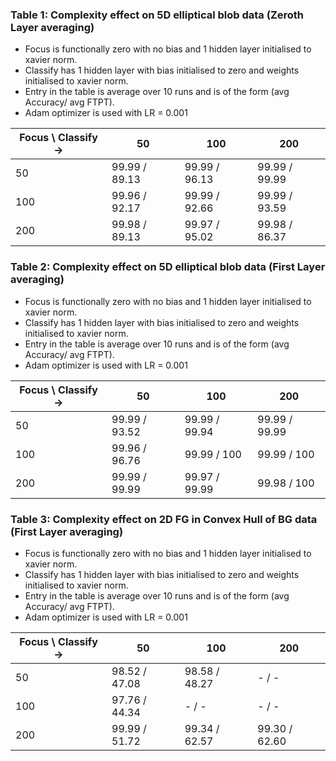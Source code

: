### Table 1: Complexity effect on 5D elliptical blob data (Zeroth Layer averaging)
- Focus is functionally zero with no bias and 1 hidden layer initialised to xavier norm.
- Classify has 1 hidden layer with bias initialised to zero and weights initialised to xavier norm.
- Entry in the table is average over 10 runs and is of the form (avg Accuracy/ avg FTPT).
- Adam optimizer is used with LR = 0.001

| Focus \\ Classify ->  | 50 | 100 | 200 |
|-------------------------|----|-----|------|
| 50  | 99.99 / 89.13 | 99.99 / 96.13 | 99.99 / 99.99 |
| 100 | 99.96 / 92.17 | 99.99 / 92.66 | 99.99 / 93.59 |
| 200 | 99.98 / 89.13 | 99.97 / 95.02 | 99.98 / 86.37 |

### Table 2: Complexity effect on 5D elliptical blob data (First Layer averaging)
- Focus is functionally zero with no bias and 1 hidden layer initialised to xavier norm.
- Classify has 1 hidden layer with bias initialised to zero and weights initialised to xavier norm.
- Entry in the table is average over 10 runs and is of the form (avg Accuracy/ avg FTPT).
- Adam optimizer is used with LR = 0.001

| Focus \\ Classify ->  | 50 | 100 | 200 |
|-------------------------|----|-----|------|
| 50  | 99.99 / 93.52 | 99.99 / 99.94 | 99.99 / 99.99 |
| 100 | 99.96 / 96.76 | 99.99 / 100 | 99.99 / 100 |
| 200 | 99.99 / 99.99 | 99.97 / 99.99 | 99.98 / 100 |

### Table 3: Complexity effect on 2D FG in Convex Hull of BG data (First Layer averaging)
- Focus is functionally zero with no bias and 1 hidden layer initialised to xavier norm.
- Classify has 1 hidden layer with bias initialised to zero and weights initialised to xavier norm.
- Entry in the table is average over 10 runs and is of the form (avg Accuracy/ avg FTPT).
- Adam optimizer is used with LR = 0.001

| Focus \\ Classify ->  | 50 | 100 | 200 |
|-------------------------|----|-----|------|
| 50  | 98.52 / 47.08 | 98.58 / 48.27 | - / - |
| 100 | 97.76 / 44.34 | - / - | - / - |
| 200 | 99.99 / 51.72 | 99.34 / 62.57 | 99.30 / 62.60 |







